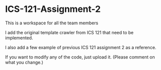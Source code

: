 # ICS-121-Assignment-2

This is a workspace for all the team members

I add the original template crawler from ICS 121 that need to be implemented.

I also add a few example of previous ICS 121 assignment 2 as a reference.

If you want to modify any of the code, just upload it. (Please comment on what you change.)

